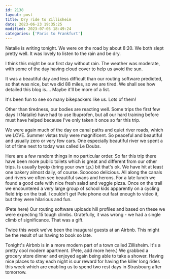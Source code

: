 ```yaml
---
id: 2138
layout: post
title: Dry ride to Zillisheim
date: 2023-06-23 19:35:25
modified: 2023-07-05 18:49:24
categories: ['Paris to Frankfurt']
---
```



Natalie is writing tonight. We were on the road by about 8:20. We both slept pretty well. It was lovely to listen to the rain and be dry. 




I think this might be our first day without rain. The weather was moderate, with some of the day having cloud cover to help us avoid the sun.




It was a beautiful day and less difficult than our routing software predicted, so that was nice, but we did 88 miles, so we are tired. We shall see how detailed this blog is…. Maybe it'll be more of a list. 




It's been fun to see so many bikepackers like us. Lots of them!




Other than tiredness, our bodies are reacting well. Some trips the first few days I (Natalie) have had to use Ibuprofen, but all our hard training before must have helped because I've only taken it once so far this trip.




We were again much of the day on canal paths and quiet river roads, which we LOVE. Summer vistas truly were magnificent. So peaceful and beautiful and usually zero or very few cars. One especially beautiful river we spent a lot of time next to today was called Le Doubs.




Here are a few random things in no particular order. So far this trip there have been more public toilets which is great and different from our other trips. Is usually byotp (bring your own t.p.) bit that's ok. We have hit at least one bakery almost daily, of course. Soooooo delicious. All along the canals and rivers we often see beautiful swans and herons. For a late lunch we found a good cafe with nice fresh salad and veggie pizza. Once on the trail we encountered a very large group of school kids apparently on a cycling field trip on the trail. I couldn't get Pete phone out fast enough to video it, but they were hilarious and fun.




(Pete here) Our routing software uploads hill profiles and based on these we were expecting 15 tough climbs. Gratefully, it was wrong - we had a single climb of significance. That was a gift.




Twice this week we’ve been the inaugural guests at an Airbnb. This might be the result of us having to book so late. 




Tonight's Airbnb is in a more modern part of a town called Zillisheim. It's a pretty cool modern apartment. (Pete, add more here.) We grabbed a grocery store dinner and enjoyed again being able to take a shower. Having nice places to stay each night is our reward for having the killer long rides this week which are enabling us to spend two rest days in Strasbourg after tomorrow.



